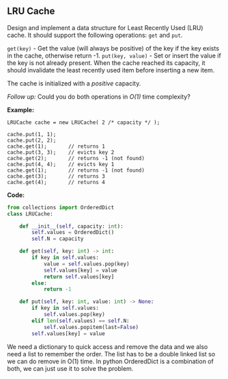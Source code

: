 ## LRU Cache

Design and implement a data structure for Least Recently Used (LRU) cache. It should support the following operations: `get` and `put`.

`get(key)` - Get the value (will always be positive) of the key if the key exists in the cache, otherwise return -1.
`put(key, value)` - Set or insert the value if the key is not already present. When the cache reached its capacity, it should invalidate the least recently used item before inserting a new item.

The cache is initialized with a *positive* capacity.

*Follow up:*
Could you do both operations in *O(1)* time complexity?

**Example:**

```
LRUCache cache = new LRUCache( 2 /* capacity */ );

cache.put(1, 1);
cache.put(2, 2);
cache.get(1);       // returns 1
cache.put(3, 3);    // evicts key 2
cache.get(2);       // returns -1 (not found)
cache.put(4, 4);    // evicts key 1
cache.get(1);       // returns -1 (not found)
cache.get(3);       // returns 3
cache.get(4);       // returns 4
```
**Code:**

```python
from collections import OrderedDict
class LRUCache:

    def __init__(self, capacity: int):
        self.values = OrderedDict()
        self.N = capacity

    def get(self, key: int) -> int:
        if key in self.values:
            value = self.values.pop(key)
            self.values[key] = value
            return self.values[key]
        else:
            return -1

    def put(self, key: int, value: int) -> None:
        if key in self.values:
            self.values.pop(key)
        elif len(self.values) == self.N:
            self.values.popitem(last=False)
        self.values[key] = value
```
We need a dictionary to quick access and remove the data and we also need a list to remember the order. The list has to be a double linked list so we can do remove in O(1) time. In python OrderedDict is a combination of both, we can just use it to solve the problem.